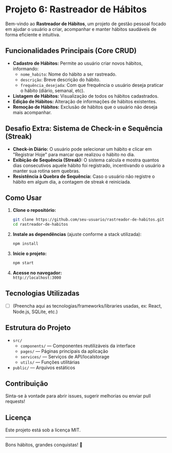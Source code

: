 # Projeto 6: Rastreador de Hábitos

Bem-vindo ao **Rastreador de Hábitos**, um projeto de gestão pessoal focado em ajudar o usuário a criar, acompanhar e manter hábitos saudáveis de forma eficiente e intuitiva.

## Funcionalidades Principais (Core CRUD)

- **Cadastro de Hábitos:** Permite ao usuário criar novos hábitos, informando:
  - `nome_habito`: Nome do hábito a ser rastreado.
  - `descrição`: Breve descrição do hábito.
  - `frequência_desejada`: Com que frequência o usuário deseja praticar o hábito (diário, semanal, etc).
- **Listagem de Hábitos:** Visualização de todos os hábitos cadastrados.
- **Edição de Hábitos:** Alteração de informações de hábitos existentes.
- **Remoção de Hábitos:** Exclusão de hábitos que o usuário não deseja mais acompanhar.

## Desafio Extra: Sistema de Check-in e Sequência (Streak)

- **Check-in Diário:** O usuário pode selecionar um hábito e clicar em "Registrar Hoje" para marcar que realizou o hábito no dia.
- **Exibição de Sequência (Streak):** O sistema calcula e mostra quantos dias consecutivos aquele hábito foi registrado, incentivando o usuário a manter sua rotina sem quebras.
- **Resistência à Quebra de Sequência:** Caso o usuário não registre o hábito em algum dia, a contagem de streak é reiniciada.

## Como Usar

1. **Clone o repositório:**
   ```bash
   git clone https://github.com/seu-usuario/rastreador-de-habitos.git
   cd rastreador-de-habitos
   ```

2. **Instale as dependências** (ajuste conforme a stack utilizada):
   ```bash
   npm install
   ```

3. **Inicie o projeto:**
   ```bash
   npm start
   ```

4. **Acesse no navegador:**  
   `http://localhost:3000`

## Tecnologias Utilizadas

- [ ] (Preencha aqui as tecnologias/frameworks/libraries usadas, ex: React, Node.js, SQLite, etc.)

## Estrutura do Projeto

- `src/`
  - `components/` — Componentes reutilizáveis da interface
  - `pages/` — Páginas principais da aplicação
  - `services/` — Serviços de API/localstorage
  - `utils/` — Funções utilitárias
- `public/` — Arquivos estáticos

## Contribuição

Sinta-se à vontade para abrir issues, sugerir melhorias ou enviar pull requests!

## Licença

Este projeto está sob a licença MIT.

---

Bons hábitos, grandes conquistas! 🚀